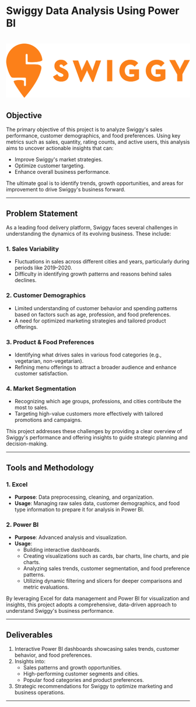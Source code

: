 # **Swiggy Data Analysis Using Power BI**
# ![Banner](swiggy.png)
## **Objective**
The primary objective of this project is to analyze Swiggy's sales performance, customer demographics, and food preferences. Using key metrics such as sales, quantity, rating counts, and active users, this analysis aims to uncover actionable insights that can:

- Improve Swiggy's market strategies.
- Optimize customer targeting.
- Enhance overall business performance.

The ultimate goal is to identify trends, growth opportunities, and areas for improvement to drive Swiggy's business forward.

---

## **Problem Statement**

As a leading food delivery platform, Swiggy faces several challenges in understanding the dynamics of its evolving business. These include:

### **1. Sales Variability**
- Fluctuations in sales across different cities and years, particularly during periods like 2019–2020.
- Difficulty in identifying growth patterns and reasons behind sales declines.

### **2. Customer Demographics**
- Limited understanding of customer behavior and spending patterns based on factors such as age, profession, and food preferences.
- A need for optimized marketing strategies and tailored product offerings.

### **3. Product & Food Preferences**
- Identifying what drives sales in various food categories (e.g., vegetarian, non-vegetarian).
- Refining menu offerings to attract a broader audience and enhance customer satisfaction.

### **4. Market Segmentation**
- Recognizing which age groups, professions, and cities contribute the most to sales.
- Targeting high-value customers more effectively with tailored promotions and campaigns.

This project addresses these challenges by providing a clear overview of Swiggy's performance and offering insights to guide strategic planning and decision-making.

---

## **Tools and Methodology**

### **1. Excel**
- **Purpose**: Data preprocessing, cleaning, and organization.
- **Usage**: Managing raw sales data, customer demographics, and food type information to prepare it for analysis in Power BI.

### **2. Power BI**
- **Purpose**: Advanced analysis and visualization.
- **Usage**:
  - Building interactive dashboards.
  - Creating visualizations such as cards, bar charts, line charts, and pie charts.
  - Analyzing sales trends, customer segmentation, and food preference patterns.
  - Utilizing dynamic filtering and slicers for deeper comparisons and metric evaluations.

By leveraging Excel for data management and Power BI for visualization and insights, this project adopts a comprehensive, data-driven approach to understand Swiggy's business performance.

---

## **Deliverables**
1. Interactive Power BI dashboards showcasing sales trends, customer behavior, and food preferences.
2. Insights into:
   - Sales patterns and growth opportunities.
   - High-performing customer segments and cities.
   - Popular food categories and product preferences.
3. Strategic recommendations for Swiggy to optimize marketing and business operations.

---
